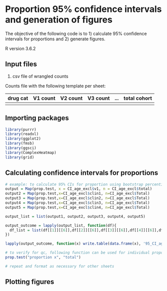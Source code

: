  # Proportion 95% confidence intervals and generation of figures

The objective of the following code is to 1) calculate 95% confidence intervals for proportions and 2) generate figures.

R version 3.6.2

## Input files
1) csv file of wrangled counts

Counts file with the following template per sheet: 

| drug cat | V1 count | V2 count | V3 count | ... | total cohort | 
| ------------- | ------------- | ------------- | ------------- | ------------- | ------------- | 
|  |  |  |  |  |  |

## Importing packages 
```R
library(purrr)
library(readxl)
library(ggplot2)
library(fmsb)
library(ggsci)
library(ComplexHeatmap)
library(grid)
```
 
## Calculating confidence intervals for proportions 
```R
# example: to calculate 95% CIs for proportion using bootstrap percentile method with 5 variables for 12 drug categories 
output = Map(prop.test, x = CI_age_excl$v1, n = CI_age_excl$total)
output2 = Map(prop.test,x=CI_age_excl$clin1, n=CI_age_excl$Total)
output3 = Map(prop.test,x=CI_age_excl$clin2, n=CI_age_excl$Total)
output4 = Map(prop.test,x=CI_age_excl$clin3, n=CI_age_excl$Total)
output5 = Map(prop.test,x=CI_age_excl$clin4, n=CI_age_excl$Total)

output_list = list(output1, output2, output3, output4, output5)

output_outcome = lapply(output_list, function(df){
  df_list = list(df[[1]][[6]],df[[2]][[6]],df[[3]][[6]],df[[4]][[6]],df[[5]][[6]],df[[6]][[6]],df[[7]][[6]],df[[8]][[6]],df[[9]][[6]],df[[10]][[6]],df[[11]][[6]],df[[12]][[6]],df[[13]][[6]])
})

lapply(output_outcome, function(x) write.table(data.frame(x), '95_CI_age_excl.csv'  , append= T, sep=','))

# to verify for qc, following function can be used for individual proportion testing 
prop.test("proportion x", "total")

# repeat and format as necessary for other sheets 
```
## Plotting figures 
```R



```